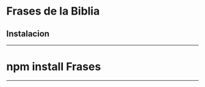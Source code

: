 # Frases de la Biblia


## Instalacion
---------------------
# npm install Frases
---------------------
